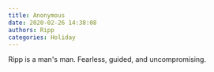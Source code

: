 ```yaml
---
title: Anonymous
date: 2020-02-26 14:38:08
authors: Ripp
categories: Holiday
---
```


 Ripp is a man's man.  Fearless, guided, and uncompromising.